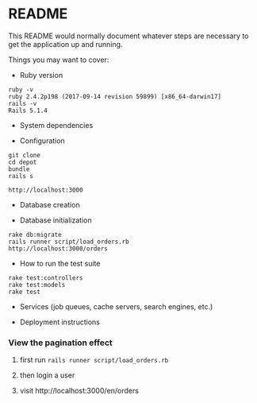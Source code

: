 # README

This README would normally document whatever steps are necessary to get the
application up and running.

Things you may want to cover:

* Ruby version

```
ruby -v
ruby 2.4.2p198 (2017-09-14 revision 59899) [x86_64-darwin17]
rails -v
Rails 5.1.4
```
* System dependencies

* Configuration

```
git clone
cd depot
bundle
rails s

http://localhost:3000
```

* Database creation

* Database initialization

```
rake db:migrate
rails runner script/load_orders.rb
http://localhost:3000/orders
```

* How to run the test suite

```
rake test:controllers
rake test:models
rake test
```
* Services (job queues, cache servers, search engines, etc.)

* Deployment instructions

### View the pagination effect

1. first run `rails runner script/load_orders.rb`

2. then login a user

3. visit http://localhost:3000/en/orders
